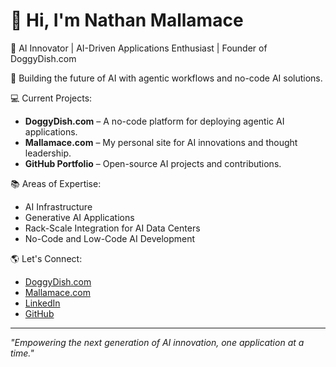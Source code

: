# 👋 Hi, I'm Nathan Mallamace

🎯 AI Innovator | AI-Driven Applications Enthusiast | Founder of DoggyDish.com

🚀 Building the future of AI with agentic workflows and no-code AI solutions.

💻 Current Projects:
- **DoggyDish.com** – A no-code platform for deploying agentic AI applications.
- **Mallamace.com** – My personal site for AI innovations and thought leadership.
- **GitHub Portfolio** – Open-source AI projects and contributions.

📚 Areas of Expertise:
- AI Infrastructure
- Generative AI Applications
- Rack-Scale Integration for AI Data Centers
- No-Code and Low-Code AI Development

🌎 Let's Connect:
- [DoggyDish.com](https://doggydish.com)
- [Mallamace.com](https://mallamace.com)
- [LinkedIn](https://linkedin.com/in/nathanmallamace)
- [GitHub](https://github.com/mallamace)

---

*"Empowering the next generation of AI innovation, one application at a time."*
